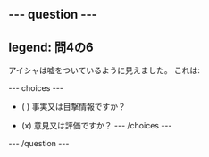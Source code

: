 --- question ---
---
legend: 問4の6
---

アイシャは嘘をついているように見えました。 これは:

--- choices ---
- ( ) 事実又は目撃情報ですか？

- (x) 意見又は評価ですか？
--- /choices ---

--- /question ---
